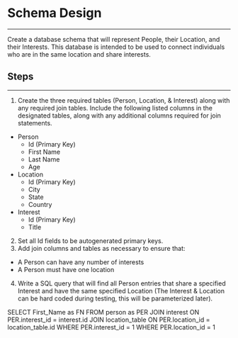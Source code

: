 # Schema Design
---
Create a database schema that will represent People, their Location, and their Interests. This database is intended to be used to connect individuals who are in the same location and share interests.

## Steps
---
1. Create the three required tables (Person, Location, & Interest) along with any required join tables. Include the following listed columns in the designated tables, along with any additional columns required for join statements.
  * Person
    - Id (Primary Key)
    - First Name
    - Last Name
    - Age
  * Location
    - Id (Primary Key)
    - City
    - State
    - Country
  * Interest
    - Id (Primary Key)
    - Title
    
2. Set all Id fields to be autogenerated primary keys.
3. Add join columns and tables as necessary to ensure that:
  - A Person can have any number of interests
  - A Person must have one location
4. Write a SQL query that will find all Person entries that share a specified Interest and have the same specified Location (The Interest & Location can be hard coded during testing, this will be parameterized later).


SELECT First_Name as FN FROM person as PER 
JOIN interest ON PER.interest_id = interest.id
JOIN location_table ON PER.location_id = location_table.id
WHERE PER.interest_id = 1
WHERE PER.location_id = 1
